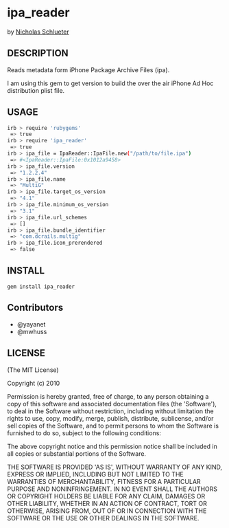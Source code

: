 # ipa_reader

by [Nicholas Schlueter](http://twitter.com/schlu)

## DESCRIPTION

Reads metadata form iPhone Package Archive Files (ipa).

I am using this gem to get version to build the over the air iPhone Ad Hoc distribution plist file.

## USAGE

```bash
irb > require 'rubygems'
 => true 
irb > require 'ipa_reader'
 => true 
irb > ipa_file = IpaReader::IpaFile.new("/path/to/file.ipa")
 => #<IpaReader::IpaFile:0x1012a9458>
irb > ipa_file.version
 => "1.2.2.4" 
irb > ipa_file.name
 => "MultiG" 
irb > ipa_file.target_os_version
 => "4.1" 
irb > ipa_file.minimum_os_version
 => "3.1" 
irb > ipa_file.url_schemes
 => [] 
irb > ipa_file.bundle_identifier
 => "com.dcrails.multig" 
irb > ipa_file.icon_prerendered
 => false
```

## INSTALL

`gem install ipa_reader`

## Contributors

* @yayanet
* @mwhuss

## LICENSE

(The MIT License)

Copyright (c) 2010

Permission is hereby granted, free of charge, to any person obtaining
a copy of this software and associated documentation files (the
'Software'), to deal in the Software without restriction, including
without limitation the rights to use, copy, modify, merge, publish,
distribute, sublicense, and/or sell copies of the Software, and to
permit persons to whom the Software is furnished to do so, subject to
the following conditions:

The above copyright notice and this permission notice shall be
included in all copies or substantial portions of the Software.

THE SOFTWARE IS PROVIDED 'AS IS', WITHOUT WARRANTY OF ANY KIND,
EXPRESS OR IMPLIED, INCLUDING BUT NOT LIMITED TO THE WARRANTIES OF
MERCHANTABILITY, FITNESS FOR A PARTICULAR PURPOSE AND NONINFRINGEMENT.
IN NO EVENT SHALL THE AUTHORS OR COPYRIGHT HOLDERS BE LIABLE FOR ANY
CLAIM, DAMAGES OR OTHER LIABILITY, WHETHER IN AN ACTION OF CONTRACT,
TORT OR OTHERWISE, ARISING FROM, OUT OF OR IN CONNECTION WITH THE
SOFTWARE OR THE USE OR OTHER DEALINGS IN THE SOFTWARE.
